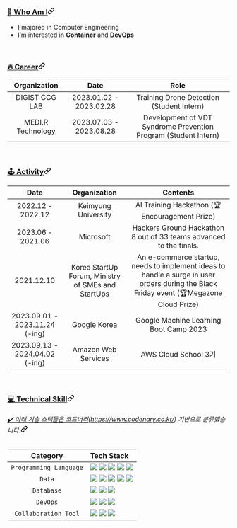 <article class="markdown-body entry-content container-lg f5" itemprop="text"><h3 id="user-content--who-am-i" dir="auto"><a class="heading-link" href="#-who-am-i">🙌 Who Am I<svg class="octicon octicon-link" viewBox="0 0 16 16" version="1.1" width="16" height="16" aria-hidden="true"><path d="m7.775 3.275 1.25-1.25a3.5 3.5 0 1 1 4.95 4.95l-2.5 2.5a3.5 3.5 0 0 1-4.95 0 .751.751 0 0 1 .018-1.042.751.751 0 0 1 1.042-.018 1.998 1.998 0 0 0 2.83 0l2.5-2.5a2.002 2.002 0 0 0-2.83-2.83l-1.25 1.25a.751.751 0 0 1-1.042-.018.751.751 0 0 1-.018-1.042Zm-4.69 9.64a1.998 1.998 0 0 0 2.83 0l1.25-1.25a.751.751 0 0 1 1.042.018.751.751 0 0 1 .018 1.042l-1.25 1.25a3.5 3.5 0 1 1-4.95-4.95l2.5-2.5a3.5 3.5 0 0 1 4.95 0 .751.751 0 0 1-.018 1.042.751.751 0 0 1-1.042.018 1.998 1.998 0 0 0-2.83 0l-2.5 2.5a1.998 1.998 0 0 0 0 2.83Z"></path></svg></a></h3>
<ul dir="auto">
<li>I majored in Computer Engineering </li>
<li>I’m interested in <strong>Container</strong> and <strong>DevOps</strong></li>
</ul>
<br>
<h3 id="user-content-career" dir="auto"><a class="heading-link" href="#career">🔥&nbsp;Career<svg class="octicon octicon-link" viewBox="0 0 16 16" version="1.1" width="16" height="16" aria-hidden="true"><path d="m7.775 3.275 1.25-1.25a3.5 3.5 0 1 1 4.95 4.95l-2.5 2.5a3.5 3.5 0 0 1-4.95 0 .751.751 0 0 1 .018-1.042.751.751 0 0 1 1.042-.018 1.998 1.998 0 0 0 2.83 0l2.5-2.5a2.002 2.002 0 0 0-2.83-2.83l-1.25 1.25a.751.751 0 0 1-1.042-.018.751.751 0 0 1-.018-1.042Zm-4.69 9.64a1.998 1.998 0 0 0 2.83 0l1.25-1.25a.751.751 0 0 1 1.042.018.751.751 0 0 1 .018 1.042l-1.25 1.25a3.5 3.5 0 1 1-4.95-4.95l2.5-2.5a3.5 3.5 0 0 1 4.95 0 .751.751 0 0 1-.018 1.042.751.751 0 0 1-1.042.018 1.998 1.998 0 0 0-2.83 0l-2.5 2.5a1.998 1.998 0 0 0 0 2.83Z"></path></svg></a></h3>
<table>
<thead>
<tr>
<th align="center">Organization</th>
<th align="center">Date</th>
<th align="center">Role</th>
</tr>
</thead>
<tbody>
<tr>
<td align="center">DIGIST CCG LAB</td>
<td align="center">2023.01.02 - 2023.02.28</td>
<td align="center">Training Drone Detection (Student Intern)</td>
</tr>
  <tr>
<td align="center">MEDI.R Technology</td>
<td align="center">2023.07.03 - 2023.08.28</td>
<td align="center">Development of VDT Syndrome Prevention Program (Student Intern) </td>
</tr>
</tbody>
</table>
<br>
<h3 id="user-content-️activity" dir="auto"><a class="heading-link" href="#️activity">🕹️&nbsp;Activity<svg class="octicon octicon-link" viewBox="0 0 16 16" version="1.1" width="16" height="16" aria-hidden="true"><path d="m7.775 3.275 1.25-1.25a3.5 3.5 0 1 1 4.95 4.95l-2.5 2.5a3.5 3.5 0 0 1-4.95 0 .751.751 0 0 1 .018-1.042.751.751 0 0 1 1.042-.018 1.998 1.998 0 0 0 2.83 0l2.5-2.5a2.002 2.002 0 0 0-2.83-2.83l-1.25 1.25a.751.751 0 0 1-1.042-.018.751.751 0 0 1-.018-1.042Zm-4.69 9.64a1.998 1.998 0 0 0 2.83 0l1.25-1.25a.751.751 0 0 1 1.042.018.751.751 0 0 1 .018 1.042l-1.25 1.25a3.5 3.5 0 1 1-4.95-4.95l2.5-2.5a3.5 3.5 0 0 1 4.95 0 .751.751 0 0 1-.018 1.042.751.751 0 0 1-1.042.018 1.998 1.998 0 0 0-2.83 0l-2.5 2.5a1.998 1.998 0 0 0 0 2.83Z"></path></svg></a></h3>
<table>
<thead>
<tr>
<th align="center">Date</th>
<th align="center">Organization</th>
<th align="center">Contents</th>
</tr>
</thead>
<tbody>
<tr>
<td align="center">2022.12 - 2022.12</td>
<td align="center">Keimyung University</td>
<td align="center">AI Training Hackathon (🏆️Encouragement Prize)</td>
</tr>
<tr>
<td align="center">2023.06 - 2021.06</td>
<td align="center">Microsoft</td>
<td align="center">Hackers Ground Hackathon 8 out of 33 teams advanced to the finals.
</td>
</tr>
<tr>
<td align="center">2021.12.10</td>
<td align="center">Korea StartUp Forum, Ministry of SMEs and StartUps </td>
<td align="center">An e-commerce startup, needs to implement ideas to handle a surge in user orders during the Black Friday event (🏆️Megazone Cloud Prize)</td>
</tr>
<tr>
<td align="center">2023.09.01 - 2023.11.24 (-ing)</td>
<td align="center">Google Korea</td>
<td align="center">Google Machine Learning Boot Camp 2023</td>
</tr>
<tr>
<td align="center">2023.09.13 - 2024.04.02 (-ing)</td>
<td align="center">Amazon Web Services</td>
<td align="center">AWS Cloud School 3기</td>
</tr>
</tbody>
</table>
<br>
<h3 id="user-content-technical-skill" dir="auto"><a class="heading-link" href="#technical-skill">💻&nbsp;Technical Skill<svg class="octicon octicon-link" viewBox="0 0 16 16" version="1.1" width="16" height="16" aria-hidden="true"><path d="m7.775 3.275 1.25-1.25a3.5 3.5 0 1 1 4.95 4.95l-2.5 2.5a3.5 3.5 0 0 1-4.95 0 .751.751 0 0 1 .018-1.042.751.751 0 0 1 1.042-.018 1.998 1.998 0 0 0 2.83 0l2.5-2.5a2.002 2.002 0 0 0-2.83-2.83l-1.25 1.25a.751.751 0 0 1-1.042-.018.751.751 0 0 1-.018-1.042Zm-4.69 9.64a1.998 1.998 0 0 0 2.83 0l1.25-1.25a.751.751 0 0 1 1.042.018.751.751 0 0 1 .018 1.042l-1.25 1.25a3.5 3.5 0 1 1-4.95-4.95l2.5-2.5a3.5 3.5 0 0 1 4.95 0 .751.751 0 0 1-.018 1.042.751.751 0 0 1-1.042.018 1.998 1.998 0 0 0-2.83 0l-2.5 2.5a1.998 1.998 0 0 0 0 2.83Z"></path></svg></a></h3>
<h6 id="user-content-️-아래-기술-스택들은-코드너리httpswwwcodenarycokr-기반으로-분류했습니다" dir="auto"><a class="heading-link" href="#️-아래-기술-스택들은-코드너리httpswwwcodenarycokr-기반으로-분류했습니다">✔️ 아래 기술 스택들은 코드너리(</a><a href="https://www.codenary.co.kr/" rel="nofollow">https://www.codenary.co.kr/</a>) 기반으로 분류했습니다.<svg class="octicon octicon-link" viewBox="0 0 16 16" version="1.1" width="16" height="16" aria-hidden="true"><path d="m7.775 3.275 1.25-1.25a3.5 3.5 0 1 1 4.95 4.95l-2.5 2.5a3.5 3.5 0 0 1-4.95 0 .751.751 0 0 1 .018-1.042.751.751 0 0 1 1.042-.018 1.998 1.998 0 0 0 2.83 0l2.5-2.5a2.002 2.002 0 0 0-2.83-2.83l-1.25 1.25a.751.751 0 0 1-1.042-.018.751.751 0 0 1-.018-1.042Zm-4.69 9.64a1.998 1.998 0 0 0 2.83 0l1.25-1.25a.751.751 0 0 1 1.042.018.751.751 0 0 1 .018 1.042l-1.25 1.25a3.5 3.5 0 1 1-4.95-4.95l2.5-2.5a3.5 3.5 0 0 1 4.95 0 .751.751 0 0 1-.018 1.042.751.751 0 0 1-1.042.018 1.998 1.998 0 0 0-2.83 0l-2.5 2.5a1.998 1.998 0 0 0 0 2.83Z"></path></svg></h6>
<table>
<thead>
<tr>
<th align="center">Category</th>
<th align="left">Tech Stack</th>
</tr>
</thead>
<tbody>
<tr>
<td align="center"><code>Programming Language</code></td>
<td align="left"><a href="/Dayoung-Jung/Dayoung-Jung/blob/master"><img src="https://camo.githubusercontent.com/44916b8f3c58815f4f7b5ad65f3487c593b0519b2deba925d242107d10df9e9c/68747470733a2f2f696d672e736869656c64732e696f2f62616467652f707974686f6e2d3337373641423f7374796c653d666c6174266c6f676f3d707974686f6e266c6f676f436f6c6f723d7768697465" data-canonical-src="https://img.shields.io/badge/python-3776AB?style=flat&amp;logo=python&amp;logoColor=white" style="max-width: 100%;"></a> <a href="/Dayoung-Jung/Dayoung-Jung/blob/master"><img src="https://camo.githubusercontent.com/af20e43f97ae176143f31c73894edddbb86ba01c9567f0fbc60a4875ab7de79e/68747470733a2f2f696d672e736869656c64732e696f2f62616467652f73716c2d3532393445323f7374796c653d666c6174266c6f676f3d73716c266c6f676f436f6c6f723d7768697465" data-canonical-src="https://img.shields.io/badge/sql-5294E2?style=flat&amp;logo=sql&amp;logoColor=white" style="max-width: 100%;"></a> <a href="/Dayoung-Jung/Dayoung-Jung/blob/master"><img src="https://camo.githubusercontent.com/beff290fb59092fecd91436154d75b5ff296183ca6cf2024866db08c151f8634/68747470733a2f2f696d672e736869656c64732e696f2f62616467652f722d3237364443333f7374796c653d666c6174266c6f676f3d72266c6f676f436f6c6f723d7768697465" data-canonical-src="https://img.shields.io/badge/r-276DC3?style=flat&amp;logo=r&amp;logoColor=white" style="max-width: 100%;"></a> <a href="/Dayoung-Jung/Dayoung-Jung/blob/master"><img src="https://camo.githubusercontent.com/8b638a39721380fe570b2eadd870ef2c90ad685111e6fabd658cdb7e7425fd43/68747470733a2f2f696d672e736869656c64732e696f2f62616467652f63706c7573706c75732d3030353939433f7374796c653d666c6174266c6f676f3d63706c7573706c7573266c6f676f436f6c6f723d7768697465" data-canonical-src="https://img.shields.io/badge/cplusplus-00599C?style=flat&amp;logo=cplusplus&amp;logoColor=white" style="max-width: 100%;"></a> <a href="/Dayoung-Jung/Dayoung-Jung/blob/master"><img src="https://camo.githubusercontent.com/8103828fcbb2b03a1d017915396474d236fee33440b038998d4d4ae55d88ef3e/68747470733a2f2f696d672e736869656c64732e696f2f62616467652f632d4138423943433f7374796c653d666c6174266c6f676f3d63266c6f676f436f6c6f723d7768697465" data-canonical-src="https://img.shields.io/badge/c-A8B9CC?style=flat&amp;logo=c&amp;logoColor=white" style="max-width: 100%;"></a></td>
</tr>
<tr>
<td align="center"><code>Data</code></td>
<td align="left"><a href="/Dayoung-Jung/Dayoung-Jung/blob/master"><img src="https://camo.githubusercontent.com/45c38e4f653462395b60a82b90373111971f0dbc65376d0d619028295fd0c61d/68747470733a2f2f696d672e736869656c64732e696f2f62616467652f7079746f7263682d4545344332433f7374796c653d666c6174266c6f676f3d7079746f726368266c6f676f436f6c6f723d7768697465" data-canonical-src="https://img.shields.io/badge/pytorch-EE4C2C?style=flat&amp;logo=pytorch&amp;logoColor=white" style="max-width: 100%;"></a> <a href="/Dayoung-Jung/Dayoung-Jung/blob/master"><img src="https://camo.githubusercontent.com/6cc0ad52c0412a712dfe8883799a94b822bc175d0c9194ac7597ca5063b36a0b/68747470733a2f2f696d672e736869656c64732e696f2f62616467652f617061636865616972666c6f772d3031374345453f7374796c653d666c6174266c6f676f3d617061636865616972666c6f77266c6f676f436f6c6f723d7768697465" data-canonical-src="https://img.shields.io/badge/apacheairflow-017CEE?style=flat&amp;logo=apacheairflow&amp;logoColor=white" style="max-width: 100%;"></a> <a href="/Dayoung-Jung/Dayoung-Jung/blob/master"><img src="https://camo.githubusercontent.com/cd5d46d83d0e6eeeae3661c3c5285933ea033b462f5eb0e6af653dfbd8947ff5/68747470733a2f2f696d672e736869656c64732e696f2f62616467652f7461626c6561752d4539373632373f7374796c653d666c6174266c6f676f3d7461626c656175266c6f676f436f6c6f723d7768697465" data-canonical-src="https://img.shields.io/badge/tableau-E97627?style=flat&amp;logo=tableau&amp;logoColor=white" style="max-width: 100%;"></a> <a href="/Dayoung-Jung/Dayoung-Jung/blob/master"><img src="https://camo.githubusercontent.com/91378d2984d9e3ba2d62f12a4ff31e60eb9869b5aba55a2770e97e58a3fa41e5/68747470733a2f2f696d672e736869656c64732e696f2f62616467652f6170616368656b61666b612d3233314632303f7374796c653d666c6174266c6f676f3d6170616368656b61666b61266c6f676f436f6c6f723d7768697465" data-canonical-src="https://img.shields.io/badge/apachekafka-231F20?style=flat&amp;logo=apachekafka&amp;logoColor=white" style="max-width: 100%;"></a> <a href="/Dayoung-Jung/Dayoung-Jung/blob/master"><img src="https://camo.githubusercontent.com/dc92c6e086dddf294b4979dfd9dc0bd3d8f9be9d286613573a4e8f31d46419b9/68747470733a2f2f696d672e736869656c64732e696f2f62616467652f74656e736f72666c6f772d4646364630303f7374796c653d666c6174266c6f676f3d74656e736f72666c6f77266c6f676f436f6c6f723d7768697465" data-canonical-src="https://img.shields.io/badge/tensorflow-FF6F00?style=flat&amp;logo=tensorflow&amp;logoColor=white" style="max-width: 100%;"></a></td>
</tr>
<tr>
<td align="center"><code>Database</code></td>
<td align="left"><a href="/Dayoung-Jung/Dayoung-Jung/blob/master"><img src="https://camo.githubusercontent.com/2aebf1533d9e3583b10730c03dd7c289d9c0efa110a931d9dac61b311172f500/68747470733a2f2f696d672e736869656c64732e696f2f62616467652f706f737467726573716c2d3431363945313f7374796c653d666c6174266c6f676f3d706f737467726573716c266c6f676f436f6c6f723d7768697465" data-canonical-src="https://img.shields.io/badge/postgresql-4169E1?style=flat&amp;logo=postgresql&amp;logoColor=white" style="max-width: 100%;"></a> <a href="/Dayoung-Jung/Dayoung-Jung/blob/master"><img src="https://camo.githubusercontent.com/11cb4c8d7dc7e2024d933ec5fc10adbb53455958b17064252b7d064f5d4816c3/68747470733a2f2f696d672e736869656c64732e696f2f62616467652f6d6f6e676f64622d3437413234383f7374796c653d666c6174266c6f676f3d6d6f6e676f6462266c6f676f436f6c6f723d7768697465" data-canonical-src="https://img.shields.io/badge/mongodb-47A248?style=flat&amp;logo=mongodb&amp;logoColor=white" style="max-width: 100%;"></a> <a href="/Dayoung-Jung/Dayoung-Jung/blob/master"><img src="https://camo.githubusercontent.com/22a6af3b2103b1a2664fd637c6219f268ac4e2d02f1b73b28b41af8e2bf7cc2a/68747470733a2f2f696d672e736869656c64732e696f2f62616467652f6f7261636c6544422d4638303030303f7374796c653d666c6174266c6f676f3d6f7261636c65266c6f676f436f6c6f723d7768697465" data-canonical-src="https://img.shields.io/badge/oracleDB-F80000?style=flat&amp;logo=oracle&amp;logoColor=white" style="max-width: 100%;"></a></td>
</tr>
<tr>
<td align="center"><code>DevOps</code></td>
<td align="left"><a href="/Dayoung-Jung/Dayoung-Jung/blob/master"><img src="https://camo.githubusercontent.com/d790908b1911639545a76162b2102f4bffc57ed38d1d0f4faabb2fc1e946f16a/68747470733a2f2f696d672e736869656c64732e696f2f62616467652f646f636b65722d3234393645443f7374796c653d666c6174266c6f676f3d646f636b6572266c6f676f436f6c6f723d7768697465" data-canonical-src="https://img.shields.io/badge/docker-2496ED?style=flat&amp;logo=docker&amp;logoColor=white" style="max-width: 100%;"></a> <a href="/Dayoung-Jung/Dayoung-Jung/blob/master"><img src="https://camo.githubusercontent.com/5148c757ec30584083d0dc8c25ee75363e4bc37a55889b989e864549f6b08132/68747470733a2f2f696d672e736869656c64732e696f2f62616467652f6769746875622d3138313731373f7374796c653d666c6174266c6f676f3d676974687562266c6f676f436f6c6f723d7768697465" data-canonical-src="https://img.shields.io/badge/github-181717?style=flat&amp;logo=github&amp;logoColor=white" style="max-width: 100%;"></a> <a href="/Dayoung-Jung/Dayoung-Jung/blob/master"><img src="https://camo.githubusercontent.com/96913c37cce8c758ee957630111ead945b8c11562ba8ddf76c9b77ba0dbde889/68747470733a2f2f696d672e736869656c64732e696f2f62616467652f6b756265726e657465732d3332364345353f7374796c653d666c6174266c6f676f3d6b756265726e65746573266c6f676f436f6c6f723d7768697465" data-canonical-src="https://img.shields.io/badge/kubernetes-326CE5?style=flat&amp;logo=kubernetes&amp;logoColor=white" style="max-width: 100%;"></a></td>
</tr>
<tr>
<td align="center"><code>Collaboration Tool</code></td>
<td align="left"><a href="/Dayoung-Jung/Dayoung-Jung/blob/master"><img src="https://camo.githubusercontent.com/e3438ecde81f7c2aafca58c91e21ad34c9e6ac9e54927726e89ebb4cd7448223/68747470733a2f2f696d672e736869656c64732e696f2f62616467652f676f6f676c65636f6c61622d4639414230303f7374796c653d666c6174266c6f676f3d676f6f676c65636f6c6162266c6f676f436f6c6f723d7768697465" data-canonical-src="https://img.shields.io/badge/googlecolab-F9AB00?style=flat&amp;logo=googlecolab&amp;logoColor=white" style="max-width: 100%;"></a> <a href="/Dayoung-Jung/Dayoung-Jung/blob/master"><img src="https://camo.githubusercontent.com/f4be7f0fa19dac02a589626e4629732d01383f4b60c8720983326e61946999ee/68747470733a2f2f696d672e736869656c64732e696f2f62616467652f6e6f74696f6e2d3030303030303f7374796c653d666c6174266c6f676f3d6e6f74696f6e266c6f676f436f6c6f723d7768697465" data-canonical-src="https://img.shields.io/badge/notion-000000?style=flat&amp;logo=notion&amp;logoColor=white" style="max-width: 100%;"></a> <a href="/Dayoung-Jung/Dayoung-Jung/blob/master"><img src="https://camo.githubusercontent.com/cefb44dc25134b83196895d753121c40cac1e9728d63cd31cdc68c364ba7b2e3/68747470733a2f2f696d672e736869656c64732e696f2f62616467652f736c61636b2d3441313534423f7374796c653d666c6174266c6f676f3d736c61636b266c6f676f436f6c6f723d7768697465" data-canonical-src="https://img.shields.io/badge/slack-4A154B?style=flat&amp;logo=slack&amp;logoColor=white" style="max-width: 100%;"></a></td>
</tr>
</tbody>
</table>
</article>
